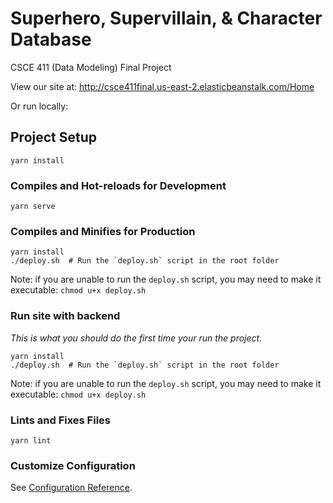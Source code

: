 # Superhero, Supervillain, & Character Database
CSCE 411 (Data Modeling) Final Project

View our site at: http://csce411final.us-east-2.elasticbeanstalk.com/Home

Or run locally:

## Project Setup
```
yarn install
```

### Compiles and Hot-reloads for Development
```
yarn serve
```

### Compiles and Minifies for Production
```
yarn install
./deploy.sh  # Run the `deploy.sh` script in the root folder
```
Note: if you are unable to run the `deploy.sh` script, you may need to make it executable: `chmod u+x deploy.sh`

### Run site with backend
*This is what you should do the first time your run the project.*

```
yarn install
./deploy.sh  # Run the `deploy.sh` script in the root folder
```
Note: if you are unable to run the `deploy.sh` script, you may need to make it executable: `chmod u+x deploy.sh`

### Lints and Fixes Files
```
yarn lint
```

### Customize Configuration
See [Configuration Reference](https://cli.vuejs.org/config/).
